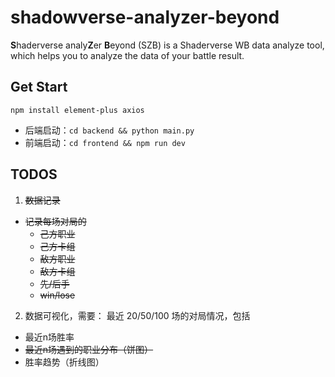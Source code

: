 # shadowverse-analyzer-beyond
**S**haderverse analy**Z**er **B**eyond (SZB) is a Shaderverse WB data analyze tool, which helps you to analyze the data of your battle result.

## Get Start
`npm install element-plus axios`

- 后端启动：`cd backend && python main.py`
- 前端启动：`cd frontend && npm run dev`

## TODOS
1. ~~数据记录~~
  - ~~记录每场对局的~~
    - ~~己方职业~~
    - ~~己方卡组~~
    - ~~敌方职业~~
    - ~~敌方卡组~~
    - ~~先/后手~~
    - ~~win/lose~~

2. 数据可视化，需要：
  最近 20/50/100 场的对局情况，包括
  - 最近n场胜率
  - ~~最近n场遇到的职业分布（饼图）~~
  - 胜率趋势（折线图）